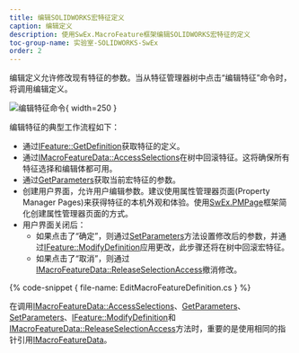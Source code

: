 ```yaml
---
title: 编辑SOLIDWORKS宏特征定义
caption: 编辑定义
description: 使用SwEx.MacroFeature框架编辑SOLIDWORKS宏特征的定义
toc-group-name: 实验室-SOLIDWORKS-SwEx
order: 2
---
```

编辑定义允许修改现有特征的参数。当从特征管理器树中点击“编辑特征”命令时，将调用编辑定义。

![编辑特征命令](menu-edit-feature.png){ width=250 }

编辑特征的典型工作流程如下：

* 通过[IFeature::GetDefinition](https://help.solidworks.com/2016/english/api/sldworksapi/solidworks.interop.sldworks~solidworks.interop.sldworks.ifeature~getdefinition.html)获取特征的定义。
* 通过[IMacroFeatureData::AccessSelections](https://help.solidworks.com/2016/english/api/sldworksapi/SolidWorks.Interop.sldworks~SolidWorks.Interop.sldworks.IMacroFeatureData~AccessSelections.html)在树中回滚特征。这将确保所有特征选择和编辑体都可用。
* 通过[GetParameters](https://docs.codestack.net/swex/macro-feature/html/M_CodeStack_SwEx_MacroFeature_MacroFeatureEx_1_GetParameters.htm)获取当前宏特征的参数。
* 创建用户界面，允许用户编辑参数。建议使用属性管理器页面(Property Manager Pages)来获得特征的本机外观和体验。使用[SwEx.PMPage](/labs/solidworks/swex/pmpage/)框架简化创建属性管理器页面的方式。
* 用户界面关闭后：
    * 如果点击了“确定”，则通过[SetParameters](https://docs.codestack.net/swex/macro-feature/html/M_CodeStack_SwEx_MacroFeature_MacroFeatureEx_1_SetParameters.htm)方法设置修改后的参数，并通过[IFeature::ModifyDefinition](https://help.solidworks.com/2016/english/api/sldworksapi/SOLIDWORKS.Interop.sldworks~SOLIDWORKS.Interop.sldworks.IFeature~ModifyDefinition.html)应用更改，此步骤还将在树中回滚宏特征。
    * 如果点击了“取消”，则通过[IMacroFeatureData::ReleaseSelectionAccess](https://help.solidworks.com/2016/english/api/sldworksapi/SolidWorks.Interop.sldworks~SolidWorks.Interop.sldworks.IMacroFeatureData~ReleaseSelectionAccess.html)撤消修改。

{% code-snippet { file-name: EditMacroFeatureDefinition.cs } %}

在调用[IMacroFeatureData::AccessSelections](https://help.solidworks.com/2016/english/api/sldworksapi/SolidWorks.Interop.sldworks~SolidWorks.Interop.sldworks.IMacroFeatureData~AccessSelections.html)、[GetParameters](https://docs.codestack.net/swex/macro-feature/html/M_CodeStack_SwEx_MacroFeature_MacroFeatureEx_1_GetParameters.htm)、[SetParameters](https://docs.codestack.net/swex/macro-feature/html/M_CodeStack_SwEx_MacroFeature_MacroFeatureEx_1_SetParameters.htm)、[IFeature::ModifyDefinition](https://help.solidworks.com/2016/english/api/sldworksapi/SOLIDWORKS.Interop.sldworks~SOLIDWORKS.Interop.sldworks.IFeature~ModifyDefinition.html)和[IMacroFeatureData::ReleaseSelectionAccess](https://help.solidworks.com/2016/english/api/sldworksapi/SolidWorks.Interop.sldworks~SolidWorks.Interop.sldworks.IMacroFeatureData~ReleaseSelectionAccess.html)方法时，重要的是使用相同的指针引用[IMacroFeatureData](https://help.solidworks.com/2016/english/api/sldworksapi/solidworks.interop.sldworks~solidworks.interop.sldworks.imacrofeaturedata.html)。